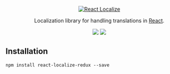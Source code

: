 <p align="center">
  <a href="https://github.com/ryandrewjohnson/react-localize">
    <img alt="React Localize" src="https://ryandrewjohnson.github.io/react-localize-docs/images/logo.png">
  </a>
</p>

<p align="center">
  Localization library for handling translations in <a href="https://facebook.github.io/react">React</a>.
</p>

<p align="center">
  <a href="https://www.npmjs.com/package/react-localize-redux"><img src="https://img.shields.io/npm/dm/react-localize-redux.svg?style=flat-square"></a>
  <a href="https://travis-ci.org/ryandrewjohnson/react-localize-redux"><img src="https://img.shields.io/travis/ryandrewjohnson/react-localize-redux/master.svg?style=flat-square"></a>
</p>

## Installation

```
npm install react-localize-redux --save
```









